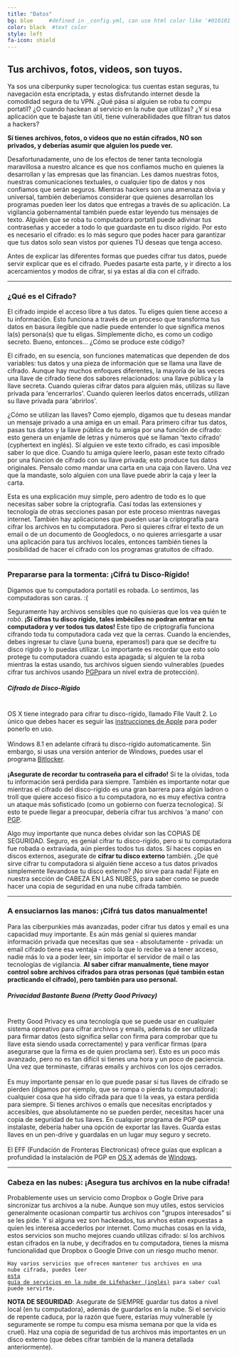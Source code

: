 ```yaml
---
title: "Datos"
bg: blue     #defined in _config.yml, can use html color like '#010101'
color: black  #text color
style: left
fa-icon: shield
---
```


<h2 class="text-white">Tus archivos, fotos, videos, son tuyos.</h2>

Ya sos una ciberpunky super tecnologica: tus cuentas estan seguras, tu navegación esta encriptada, y estas disfrutando internet desde la comodidad segura de tu VPN. ¿Qué pása si alguien se roba tu compu portatíl? ¿O cuando hackean al servicio en la nube que utilizas? ¿Y si esa aplicación que te bajaste tan útil, tiene vulnerabilidades que filtran tus datos a hackers? 


<strong>Sí tienes archivos, fotos, o videos que no están cifrados, NO son privados, y deberías asumir que alguien los puede ver.</strong>

Desafortunadamente, uno de los efectos de tener tanta tecnología maravillosa a nuestro alcance es que nos confiamos mucho en quienes la desarrollan y las empresas que las financian. Les damos nuestras fotos, nuestras comunicaciones textuales, o cualquier tipo de datos y nos confiamos que serán seguros. Mientras hackers son una amenaza obvia y universal, también deberíamos considerar que quienes desarrollan los programas pueden leer los datos que entregas a través de su aplicación. La vigilancia gobernamental también puede estar leyendo tus mensajes de texto. Alguién que se roba tu computadora portatíl puede adivinar tus contraseñas y acceder a todo lo que guardaste en tu disco rígido. Por esto es necesario el cifrado: es lo más seguro que podes hacer para garantizar que tus datos solo sean vistos por quienes TÚ deseas que tenga acceso. 

Antes de explicar las diferentes formas que puedes cifrar tus datos, puede servir explicar que es el cifrado. Puedes pasarte esta parte, y ir directo a los acercamientos y modos de cifrar, si ya estas al día con el cifrado. 

<hr>
<p>
	<h3 class="text-white">¿Qué es el Cifrado?</h3>
</p>
El cifrado impide el acceso libre a tus datos. Tu eliges quien tiene acceso a tu información. Esto funciona a través de un proceso que transforma tus datos en basura ilegible que nadie puede entender lo que significa menos la(s) persona(s) que tu eligas. Simplemente dicho, es como un codigo secreto. Bueno, entonces... ¿Cómo se produce este código?  

El cifrado, en su esencia, son funciones matematicas que dependen de dos variables: tus datos y una pieza de información que se llama una llave de cifrado. Aunque hay muchos enfoques diferentes, la mayoría de las veces una llave de cifrado tiene dos sabores relacionados: una llave pública y la llave secreta. Cuando quieras cifrar datos para alguien más, utilizas su llave privada para 'encerrarlos'. Cuando quieren leerlos datos encerrads, utilizan su llave privada para 'abrirlos'.  

¿Cómo se utilizan las llaves? Como ejemplo, digamos que tu deseas mandar un mensaje privado a una amiga en un email. Para primero cifrar tus datos, pasas tus datos y la llave pública de tu amiga por una función de cifrado: esto genera un enjamle de letras y números qué se llaman 'texto cifrado' (cyphertext en inglés). Sí alguien ve este texto cifrado, es casi imposible saber lo que dice. Cuando tu amiga quiere leerlo, pasan este texto cifrado por una fúncion de cifrado con su llave privada; esto produce tus datos originales. Pensalo como mandar una carta en una caja con llavero. Una vez que la mandaste, solo alguien con una llave puede abrir la caja y leer la carta. 

Esta es una explicación muy simple, pero adentro de todo es lo que necesitas saber sobre la criptografía. Casí todas las extensiones y tecnología de otras secciones pasan por este proceso mientras navegas internet. También hay aplicaciones que pueden usar la criptografía para cifrar los archivos en tu computadora. Pero si quieres cifrar el texto de un email o de un documento de Googledocs, o no quieres arriesgarte a usar una aplicación para tus archivos locales, entonces también tienes la posibilidad de hacer el cifrado con los programas gratuitos de cifrado. 

<hr>
<div id="computerencryption">
<p>
	<h3 class="text-white">Prepararse para la tormenta: <strong>¡Cifrá tu Disco-Rígido!</strong></h3>
</p>
</div>
Digamos que tu computadora portatil es robada. Lo sentimos, las computadoras son caras. :(

Seguramente hay archivos sensibles que no quisieras que los vea quién te robó. <strong>¡Sí cifras tu disco rígido, tales imbéciles no podran entrar en tu computadora y ver todos tus datos! </strong> Este tipo de criptografía funciona cifrando toda tu computadora cada vez que la cerras. Cuando la enciendes, debes ingresar tu clave (¡una buena, eperamos!) para que se decifre tu disco rígido y lo puedas utilizar. Lo importante es recordar que esto solo protege tu computadora cuando esta apagada; sí alguien te la roba mientras la estas usando, tus archivos siguen siendo vulnerables (puedes cifrar tus archivos usando <a href="#pgp">PGP</a>para un nivel extra de protección).  

<div class="recommend">
<h5 class="text-white"><strong>Cifrado de Disco-Rígido</strong></h5>
<br>
OS X tiene integrado para cifrar tu disco-rígido, llamado FIle Vault 2. Lo único que debes hacer es seguir las <a href="https://support.apple.com/es-es/HT204837">instrucciones de Apple</a> para poder ponerlo en uso.<br>
<br>
Windows 8.1 en adelante cifrará tu disco-rígido automaticamente. Sin embargo, si usas una versión anterior de Windows, puedes usar el programa <a href="http://windows.microsoft.com/es-es/windows/protect-files-bitlocker-drive-encryption#1TC=windows-7">Bitlocker</a>.<br>

<br>
<strong>¡Asegurate de recordar tu contraseña para el cifrado!</strong> Si te la olvidas, toda tu información será perdida para siempre. También es importante notar que mientras el cifrado del disco-rígido es una gran barrera para algún ladron o troll que quiere acceso físico a tu computadora, no es muy efectiva contra un ataque más sofisticado (como un gobierno con fuerza tecnologica). Sí esto te puede llegar a preocupar, debería cifrar tus archivos 'a mano' con <a href="#pgp">PGP</a>.
</div>

Algo muy importante que nunca debes olvidar son las COPIAS DE SEGURIDAD. Seguro, es genial cifrar tu disco-rígido, pero si tu computadora fue robada o extraviada, aún pierdes todos tus datos. Sí haces copias en discos externos, asegurate de <strong>cifrar tu disco externo</strong> también. ¿De qué sirve cifrar tu computadora si alguién tiene acceso a tus datos privados simplemente llevandose tu disco externo? ¡No sirve para nada! Fijate en nuestra sección de CABEZA EN LAS NUBES, para saber como se puede hacer una copia de seguridad en una nube cifrada también. 

<hr>
<div id="pgp">
<p>
	<h3 class="text-white">A ensuciarnos las manos: <strong>¡Cifrá tus datos manualmente!</strong></h3>
</p>
</div>
Para las ciberpunkies más avanzadas, poder cifrar tus datos y email es una capacidad muy importante. Es aún más genial si quieres mandar información privada que necesitas que sea - absolutamente - privada: un email cifrado tiene esa ventaja - solo la que lo recibe va a tener acceso, nadie más lo va a poder leer, sin importar el servidor de mail o las tecnologías de vigilancia. <strong>Al saber cifrar manualmente, tiene mayor control sobre archivos cifrados para otras personas (qué también estan practicando el cifrado), pero también para uso personal.</strong>

<div class="recommend">
<h5 class="text-white"><strong>Privacidad Bastante Buena (Pretty Good Privacy)</strong></h5>
<br>
Pretty Good Privacy es una tecnología que se puede usar en cualquier sistema opreativo para cifrar archivos y emails, además de ser utilizada para firmar datos (esto significa sellar con firma para comprobar que tu llave esta siendo usada correctamente) y para verificar firmas (para asegurarse que la firma es de quien proclama ser). Esto es un poco más avanzado, pero no es tan difícil si tienes una hora y un poco de paciencia. Una vez que terminaste, cifraras emails y archivos con los ojos cerrados.<br>
<br>
Es muy importante pensar en lo que puede pasar si tus llaves de cifrado se pierden (digamos por ejemplo, que se rompa o pierda tu computadora): cualquier cosa que ha sido cifrada para que ti la veas, ya estara perdida para siempre. Si tienes archivos o emails que necesitas encriptados y accesibles, que absolutamente no se pueden perder, necesitas hacer una copia de seguridad de tus llaves. En cualquier programa de PGP que instalaste, debería haber una opción de exportar las llaves. Guarda estas llaves en un pen-drive y guardalas en un lugar muy seguro y secreto. 
<br>
<br>
El EFF (Fundación de Fronteras Electronicas) ofrece guías que explican a profundidad la instalación de PGP en <a href="https://ssd.eff.org/es/module/c%C3%B3mo-usar-pgp-para-mac-os-x">OS X</a> además de <a href="https://ssd.eff.org/es/module/como-usar-pgp-para-windows-pc">Windows</a>.<br>
</div>

<hr>
<p>
	<h3 class="text-white">Cabeza en las nubes: <strong>¡Asegura tus archivos en la nube cifrada!</strong></h3>
</p>
Probablemente uses un servicio como Dropbox o Gogle Drive para sincronizar tus archivos a la nube. Aunque son muy utiles, estos servicios generalmente ocasionan compartir tus archivos con "grupos interesados" si se les pide. Y si alguna vez son hackeados, tus arvhos estan expuestas a quien les interesa accederlos por internet. Como muchas cosas en la vida, estos servicios son mucho mejores cuando utilizas cifrado: sí los archivos estan cifrados en la nube, y decifrados en tu computadora, tienes la misma funcionalidad que Dropbox o Google Drive con un riesgo mucho menor. 

<code>Hay varios servicios que ofrecen mantener tus archivos en una nube cifrada, puedes leer <a href="http://lifehacker.com/the-best-cloud-storage-services-that-protect-your-priva-729639300">esta guía de servicios en la nube de Lifehacker (inglés)</a> para saber cual puede servirte.</code>

<strong>NOTA DE SEGURIDAD</strong>: Asegurate de SIEMPRE guardar tus datos a nivel local (en tu computadora), además de guardarlos en la nube. Si el servicio de repente caduca, por la razón que fuere, estarías muy vulnerable (y seguramente se rompe tu compu esa misma semana por que la vida es cruel). Haz una copia de seguridad de tus archivos más importantes en un disco externo (que debes cifrar también de la manera detallada anteriormente).
